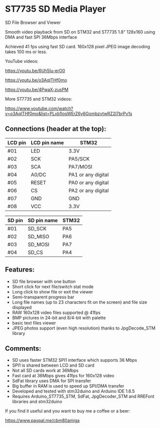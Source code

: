 # ST7735 SD Media Player
SD File Browser and Viewer

Smooth video playback from SD on STM32 and ST7735 1.8" 128x160 using DMA and fast SPI 36Mbps interface

Achieved 41 fps using fast SD card. 160x128 pixel JPEG image decoding takes 100 ms or less.

YouTube videos:

https://youtu.be/6Uh5Iu-erO0

https://youtu.be/o3AqITHf0mo

https://youtu.be/4PwaX-zusPM


More ST7735 and STM32 videos:

https://www.youtube.com/watch?v=o3AqITHf0mo&list=PLxb1losWErZ6y6GombzvtwRZ2l7brPv1s


## Connections (header at the top):

|LCD pin|LCD pin name|STM32|
|--|--|--|
 |#01| LED| 3.3V|
 |#02| SCK |PA5/SCK|
 |#03| SCA |PA7/MOSI|
 |#04| A0/DC|PA1 or any digital
 |#05| RESET|PA0 or any digital|
 |#06| CS|PA2 or any digital|
 |#07| GND | GND|
 |#08| VCC | 3.3V|

|SD pin|SD pin name|STM32|
|--|--|--|
|#01| SD_SCK| PA5|
|#02| SD_MISO |PA6|
|#03| SD_MOSI |PA7|
|#04| SD_CS |PA4|


## Features:
- SD file browser with one button
- Short click for next file/switch stat mode
- Long click to show file or exit the viewer
- Semi-transparent progress bar
- Long file names (up to 23 characters fit on the screen) and file size displayed
- RAW 160x128 video files supported @ 41fps
- BMP pictures in 24-bit and 8/4-bit with palette
- basic text files viewer
- JPEG photos support (even high resolution) thanks to JpgDecode_STM library

## Comments:
- SD uses faster STM32 SPI1 interface which supports 36 Mbps
- SPI1 is shared between LCD and SD card
- Not all SD cards work at 36Mbps
- Fast card at 36Mbps gives 41fps for 160x128 video
- SdFat library uses DMA for SPI transfer
- Big buffer in RAM is used to speed up SPI/DMA transfer 
- Developed and tested with stm32duino and Arduino IDE 1.6.5
- Requires Arduino_ST7735_STM, SdFat, JpgDecoder_STM and RREFont libraries and stm32duino
 
If you find it useful and you want to buy me a coffee or a beer:

https://www.paypal.me/cbm80amiga
